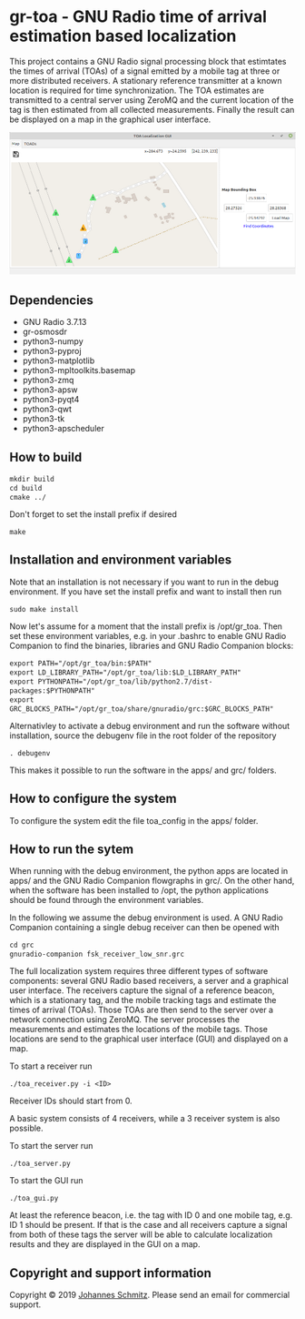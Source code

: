 # gr-toa - GNU Radio time of arrival estimation based localization

This project contains a GNU Radio signal processing block that estimtates the
times of arrival (TOAs) of a signal emitted by a mobile tag at three or more
distributed receivers. A stationary reference transmitter at a known location
is required for time synchronization. The TOA estimates are transmitted to a
central server using ZeroMQ and the current location of the tag is then
estimated from all collected measurements. Finally the result can be displayed
on a map in the graphical user interface.

![Screenshot of the GUI](screenshot_gui.png "Screenshot of the GUI")

## Dependencies

- GNU Radio 3.7.13
- gr-osmosdr
- python3-numpy
- python3-pyproj
- python3-matplotlib
- python3-mpltoolkits.basemap
- python3-zmq
- python3-apsw
- python3-pyqt4
- python3-qwt
- python3-tk
- python3-apscheduler

## How to build

    mkdir build
    cd build
    cmake ../

Don't forget to set the install prefix if desired

    make

## Installation and environment variables

Note that an installation is not necessary if you want to run in the debug
environment. If you have set the install prefix and want to install then run

    sudo make install

Now let's assume for a moment that the install prefix is /opt/gr_toa. Then set
these environment variables, e.g. in your .bashrc to enable GNU Radio Companion
to find the binaries, libraries and GNU Radio Companion blocks:

    export PATH="/opt/gr_toa/bin:$PATH"
    export LD_LIBRARY_PATH="/opt/gr_toa/lib:$LD_LIBRARY_PATH"
    export PYTHONPATH="/opt/gr_toa/lib/python2.7/dist-packages:$PYTHONPATH"
    export GRC_BLOCKS_PATH="/opt/gr_toa/share/gnuradio/grc:$GRC_BLOCKS_PATH"

Alternativley to activate a debug environment and run the software without
installation, source the debugenv file in the root folder of the repository

    . debugenv

This makes it possible to run the software in the apps/ and grc/ folders.

## How to configure the system

To configure the system edit the file toa_config in the apps/ folder.

## How to run the sytem

When running with the debug environment, the python apps are located in apps/
and the GNU Radio Companion flowgraphs in grc/. On the other hand, when the
software has been installed to /opt, the python applications should be found
through the environment variables.

In the following we assume the debug environment is used. A GNU Radio Companion
containing a single debug receiver can then be opened with

    cd grc
    gnuradio-companion fsk_receiver_low_snr.grc

The full localization system requires three different types of software
components: several GNU Radio based receivers, a server and a graphical user
interface. The receivers capture the signal of a reference beacon, which is a
stationary tag, and the mobile tracking tags and estimate the times of arrival
(TOAs). Those TOAs are then send to the server over a network connection using
ZeroMQ. The server processes the measurements and estimates the locations of
the mobile tags. Those locations are send to the graphical user interface (GUI)
and displayed on a map.

To start a receiver run

    ./toa_receiver.py -i <ID>

Receiver IDs should start from 0.

A basic system consists of 4 receivers, while a 3 receiver system is also possible.

To start the server run

    ./toa_server.py

To start the GUI run

    ./toa_gui.py

At least the reference beacon, i.e. the tag with ID 0 and one mobile tag, e.g.
ID 1 should be present. If that is the case and all receivers capture a signal
from both of these tags the server will be able to calculate localization
results and they are displayed in the GUI on a map.

## Copyright and support information
Copyright © 2019 [Johannes Schmitz](mailto:johannes.schmitz1@gmail.com). Please send an email for commercial support.
